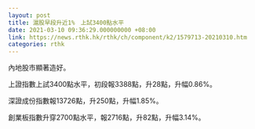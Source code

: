 ```yaml
---
layout: post
title: 滬股早段升近1%　上試3400點水平
date: 2021-03-10 09:36:29.000000000 +08:00
link: https://news.rthk.hk/rthk/ch/component/k2/1579713-20210310.htm
categories: rthk
---
```


內地股市顯著造好。

上證指數上試3400點水平，初段報3388點，升28點，升幅0.86%。

深證成份指數報13726點，升250點，升幅1.85%。

創業板指數升穿2700點水平，報2716點，升82點，升幅3.14%。
